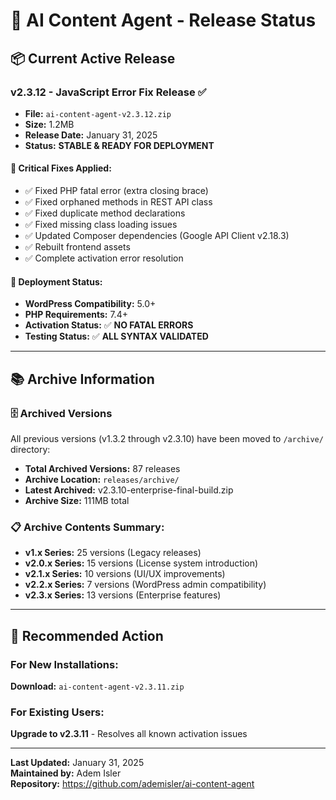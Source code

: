 # 🚀 AI Content Agent - Release Status

## 📦 Current Active Release

### **v2.3.12 - JavaScript Error Fix Release** ✅
- **File:** `ai-content-agent-v2.3.12.zip`
- **Size:** 1.2MB
- **Release Date:** January 31, 2025
- **Status:** **STABLE & READY FOR DEPLOYMENT**

#### 🔧 Critical Fixes Applied:
- ✅ Fixed PHP fatal error (extra closing brace)
- ✅ Fixed orphaned methods in REST API class
- ✅ Fixed duplicate method declarations
- ✅ Fixed missing class loading issues
- ✅ Updated Composer dependencies (Google API Client v2.18.3)
- ✅ Rebuilt frontend assets
- ✅ Complete activation error resolution

#### 🎯 Deployment Status:
- **WordPress Compatibility:** 5.0+
- **PHP Requirements:** 7.4+
- **Activation Status:** ✅ **NO FATAL ERRORS**
- **Testing Status:** ✅ **ALL SYNTAX VALIDATED**

---

## 📚 Archive Information

### 🗄️ Archived Versions
All previous versions (v1.3.2 through v2.3.10) have been moved to `/archive/` directory:

- **Total Archived Versions:** 87 releases
- **Archive Location:** `releases/archive/`
- **Latest Archived:** v2.3.10-enterprise-final-build.zip
- **Archive Size:** 111MB total

### 📋 Archive Contents Summary:
- **v1.x Series:** 25 versions (Legacy releases)
- **v2.0.x Series:** 15 versions (License system introduction)
- **v2.1.x Series:** 10 versions (UI/UX improvements)
- **v2.2.x Series:** 7 versions (WordPress admin compatibility)
- **v2.3.x Series:** 13 versions (Enterprise features)

---

## 🎯 Recommended Action

### For New Installations:
**Download:** `ai-content-agent-v2.3.11.zip`

### For Existing Users:
**Upgrade to v2.3.11** - Resolves all known activation issues

---

**Last Updated:** January 31, 2025  
**Maintained by:** Adem Isler  
**Repository:** https://github.com/ademisler/ai-content-agent
